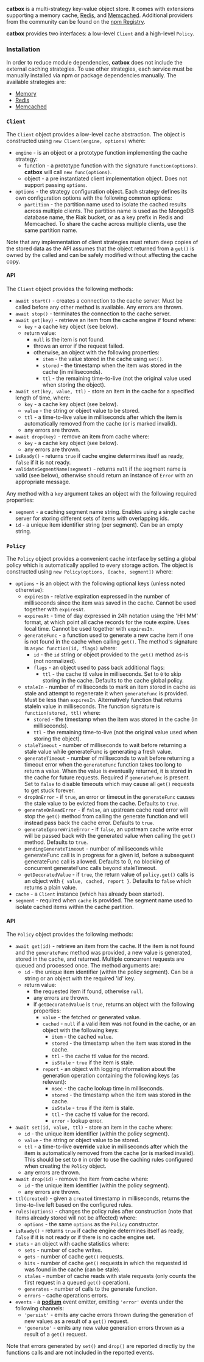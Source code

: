 
**catbox** is a multi-strategy key-value object store. It comes with extensions supporting a memory
cache, [Redis](http://redis.io/), and [Memcached](http://memcached.org/). Additional providers from the
community can be found on the [npm Registry](https://www.npmjs.com/search?q=keywords:catbox).

**catbox** provides two interfaces: a low-level `Client` and a high-level `Policy`.

### Installation

In order to reduce module dependencies, **catbox** does not include the external caching
strategies. To use other strategies, each service must be manually installed via npm or package
dependencies manually. The available strategies are:

- [Memory](https://github.com/hapijs/catbox-memory)
- [Redis](https://github.com/hapijs/catbox-redis)
- [Memcached](https://github.com/hapijs/catbox-memcached)


### `Client`

The `Client` object provides a low-level cache abstraction. The object is constructed using
`new Client(engine, options)` where:

- `engine` - is an object or a prototype function implementing the cache strategy:
    - function - a prototype function with the signature `function(options)`. **catbox** will call
      `new func(options)`.
    - object - a pre instantiated client implementation object. Does not support passing `options`.
- `options` - the strategy configuration object. Each strategy defines its own configuration
  options with the following common options:
    - `partition` - the partition name used to isolate the cached results across multiple clients.
      The partition name is used as the MongoDB database name, the Riak bucket, or as a key prefix
      in Redis and Memcached. To share the cache across multiple clients, use the same partition
      name.

Note that any implementation of client strategies must return deep copies of the stored data as the
API assumes that the object returned from a `get()` is owned by the called and can be safely
modified without affecting the cache copy.


#### API

The `Client` object provides the following methods:

- `await start()` - creates a connection to the cache server. Must be called before any other
  method is available. Any errors are thrown.
- `await stop()` - terminates the connection to the cache server.
- `await get(key)` - retrieve an item from the cache engine if found where:
    - `key` - a cache key object (see below).
    - return value:
        - `null` is the item is not found.
        - throws an error if the request failed.
        - otherwise, an object with the following properties:
            - `item` - the value stored in the cache using `set()`.
            - `stored` - the timestamp when the item was stored in the cache (in milliseconds).
            - `ttl` - the remaining time-to-live (not the original value used when storing the
              object).
- `await set(key, value, ttl)` - store an item in the cache for a specified length of time, where:
    - `key` - a cache key object (see below).
    - `value` - the string or object value to be stored.
    - `ttl` - a time-to-live value in milliseconds after which the item is automatically removed
      from the cache (or is marked invalid).
    - any errors are thrown.
- `await drop(key)` - remove an item from cache where:
    - `key` - a cache key object (see below).
    - any errors are thrown.
- `isReady()` - returns `true` if cache engine determines itself as ready, `false` if it is not
  ready.
- `validateSegmentName(segment)` - returns `null` if the segment name is valid (see below),
  otherwise should return an instance of `Error` with an appropriate message.

Any method with a `key` argument takes an object with the following required properties:
- `segment` - a caching segment name string. Enables using a single cache server for storing
  different sets of items with overlapping ids.
- `id` - a unique item identifier string (per segment). Can be an empty string.


### `Policy`

The `Policy` object provides a convenient cache interface by setting a global policy which is
automatically applied to every storage action. The object is constructed using
`new Policy(options, [cache, segment])` where:

- `options` - is an object with the following optional keys (unless noted otherwise):
    - `expiresIn` - relative expiration expressed in the number of milliseconds since the item was
      saved in the cache. Cannot be used together with `expiresAt`.
    - `expiresAt` - time of day expressed in 24h notation using the 'HH:MM' format, at which point
      all cache records for the route expire. Uses local time. Cannot be used together with
      `expiresIn`.
    - `generateFunc` - a function used to generate a new cache item if one is not found in the
      cache when calling `get()`. The method's signature is `async function(id, flags)` where:
        - `id` - the `id` string or object provided to the `get()` method as-is (not normalized).
        - `flags` - an object used to pass back additional flags:
            - `ttl` - the cache ttl value in milliseconds. Set to `0` to skip storing in the cache.
              Defaults to the cache global policy.
    - `staleIn` - number of milliseconds to mark an item stored in cache as stale and attempt to
      regenerate it when `generateFunc` is provided. Must be less than `expiresIn`. Alternatively 
      function that returns staleIn value in milliseconds. The function signature is
      `function(stored, ttl)` where:
        - `stored` - the timestamp when the item was stored in the cache (in milliseconds).
        - `ttl` - the remaining time-to-live (not the original value used when storing the object).
    - `staleTimeout` - number of milliseconds to wait before returning a stale value while
      generateFunc is generating a fresh value.
    - `generateTimeout` - number of milliseconds to wait before returning a timeout error when the
      `generateFunc` function takes too long to return a value. When the value is eventually
      returned, it is stored in the cache for future requests. Required if `generateFunc` is
      present. Set to `false` to disable timeouts which may cause all `get()` requests to get stuck
      forever.
    - `dropOnError` - if `true`, an error or timeout in the `generateFunc` causes the stale value
      to be evicted from the cache. Defaults  to `true`.
    - `generateOnReadError` - if `false`, an upstream cache read error will stop the `get()` method
      from calling the generate function and will instead pass back the cache error. Defaults to
      `true`.
    - `generateIgnoreWriteError` - if `false`, an upstream cache write error will be passed back
      with the generated value when calling the `get()` method. Defaults to `true`.
    - `pendingGenerateTimeout` - number of milliseconds while generateFunc call is in progress for
      a given id, before a subsequent generateFunc call is allowed. Defaults to 0, no blocking of
      concurrent generateFunc calls beyond staleTimeout.
    - `getDecoratedValue` - if `true`, the return value of `policy.get()` calls is an object with
      `{ value, cached, report }`. Defaults to `false` which returns a plain value.
- `cache` - a `Client` instance (which has already been started).
- `segment` - required when `cache` is provided. The segment name used to isolate cached items
  within the cache partition.


#### API

The `Policy` object provides the following methods:

- `await get(id)` - retrieve an item from the cache. If the item is not found and the
  `generateFunc` method was provided, a new value is generated, stored in the cache, and returned.
  Multiple concurrent requests are queued and processed once. The method arguments are:
    - `id` - the unique item identifier (within the policy segment). Can be a string or an object
      with the required 'id' key.
    - return value:
        - the requested item if found, otherwise `null`.
        - any errors are thrown.
        - if `getDecoratedValue` is `true`, returns an object with the following properties:
            - `value` - the fetched or generated value.
            - `cached` - `null` if a valid item was not found in the cache, or an object with the
              following keys:
                - `item` - the cached `value`.
                - `stored` - the timestamp when the item was stored in the cache.
                - `ttl` - the cache ttl value for the record.
                - `isStale` - `true` if the item is stale.
            - `report` - an object with logging information about the generation operation
              containing the following keys (as relevant):
                - `msec` - the cache lookup time in milliseconds.
                - `stored` - the timestamp when the item was stored in the cache.
                - `isStale` - `true` if the item is stale.
                - `ttl` - the cache ttl value for the record.
                - `error` - lookup error.
- `await set(id, value, ttl)` - store an item in the cache where:
    - `id` - the unique item identifier (within the policy segment).
    - `value` - the string or object value to be stored.
    - `ttl` - a time-to-live **override** value in milliseconds after which the item is
      automatically removed from the cache (or is marked invalid). This should be set to `0` in
      order to use the caching rules configured when creating the `Policy` object.
    - any errors are thrown.
- `await drop(id)` - remove the item from cache where:
    - `id` - the unique item identifier (within the policy segment).
    - any errors are thrown.
- `ttl(created)` - given a `created` timestamp in milliseconds, returns the time-to-live left based
  on the configured rules.
- `rules(options)` - changes the policy rules after construction (note that items already stored
  will not be affected) where:
    - `options` - the same `options` as the `Policy` constructor.
- `isReady()` - returns `true` if cache engine determines itself as ready, `false` if it is not
  ready or if there is no cache engine set.
- `stats` - an object with cache statistics where:
    - `sets` - number of cache writes.
    - `gets` - number of cache `get()` requests.
    - `hits` - number of cache `get()` requests in which the requested id was found in the cache
      (can be stale).
    - `stales` - number of cache reads with stale requests (only counts the first request in a
      queued `get()` operation).
    - `generates` - number of calls to the generate function.
    - `errors` - cache operations errors.
- `events` - a [**podium**](https://github.com/hapijs/podium) event emitter, emitting `'error'`
  events under the following channels:
    - `'persist'` - emits any cache errors thrown during the generation of new values as a result
      of a `get()` request.
    - `'generate'` - emits any new value generation errors thrown as a result of a `get()` request.

Note that errors generated by `set()` and `drop()` are reported directly by the functions calls and
are not included in the reported events.
